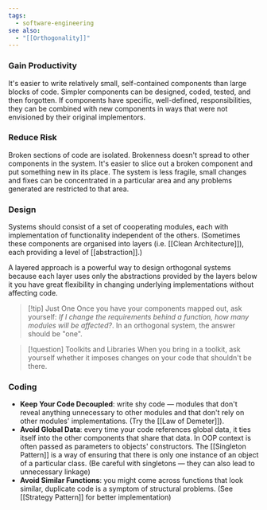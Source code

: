 ```yaml
---
tags:
  - software-engineering
see also:
  - "[[Orthogonality]]"
---
```

### Gain Productivity

It's easier to write relatively small, self-contained components than large blocks of code. Simpler components can be designed, coded, tested, and then forgotten.
If components have specific, well-defined, responsibilities, they can be combined with new components in ways that were not envisioned by their original implementors.

### Reduce Risk

Broken sections of code are isolated. Brokenness doesn't spread to other components in the system.
It's easier to slice out a broken component and put something new in its place.
The system is less fragile, small changes and fixes can be concentrated in a particular area and any problems generated are restricted to that area.

### Design

Systems should consist of a set of cooperating modules, each with implementation of functionality independent of the others. (Sometimes these components are organised into layers (i.e. [[Clean Architecture]]), each providing a level of [[abstraction]].)

A layered approach is a powerful way to design orthogonal systems because each layer uses only the abstractions provided by the layers below it you have great flexibility in changing underlying implementations without affecting code.

> [!tip] Just One
> Once you have your components mapped out, ask yourself: _If I change the requirements behind a function, how many modules will be affected?_. In an orthogonal system, the answer should be "one".

> [!question] Toolkits and Libraries
> When you bring in a toolkit, ask yourself whether it imposes changes on your code that shouldn't be there.

### Coding

- **Keep Your Code Decoupled**: write shy code — modules that don't reveal anything unnecessary to other modules and that don't rely on other modules' implementations. (Try the [[Law of Demeter]]).
- **Avoid Global Data**: every time your code references global data, it ties itself into the other components that share that data. In OOP context is often passed as parameters to objects' constructors. The [[Singleton Pattern]] is a way of ensuring that there is only one instance of an object of a particular class. (Be careful with singletons — they can also lead to unnecessary linkage)
- **Avoid Similar Functions**: you might come across functions that look similar, duplicate code is a symptom of structural problems. (See [[Strategy Pattern]] for better implementation)
